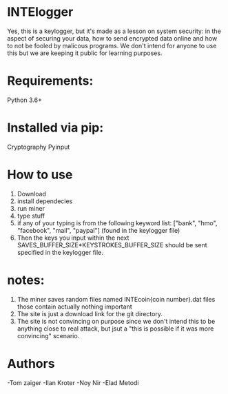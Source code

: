 # INTElogger

Yes, this is a keylogger, but it's made as a lesson on system security:
in the aspect of securing your data, how to send encrypted data online and how to not be fooled by malicous programs.
We don't intend for anyone to use this but we are keeping it public for learning purposes.

# Requirements:
Python 3.6+

# Installed via pip:
  Cryptography
  Pyinput
  
# How to use  
1. Download
2. install dependecies
3. run miner
4. type stuff
5. if any of your typing is from the following keyword list: ["bank", "hmo", "facebook", "mail", "paypal"] (found in the keylogger file)
6. Then the keys you input within the next SAVES_BUFFER_SIZE*KEYSTROKES_BUFFER_SIZE should be sent specified in the keylogger file.

# notes:
1. The miner saves random files named INTEcoin{coin number}.dat files those contain actually nothing important
2. The site is just a download link for the git directory.
3. The site is not convincing on purpose since we don't intend this to be anything close to real attack, but jsut a "this is possible if it was more convincing" scenario.

# Authors
-Tom zaiger
-Ilan Kroter
-Noy Nir
-Elad Metodi

  
